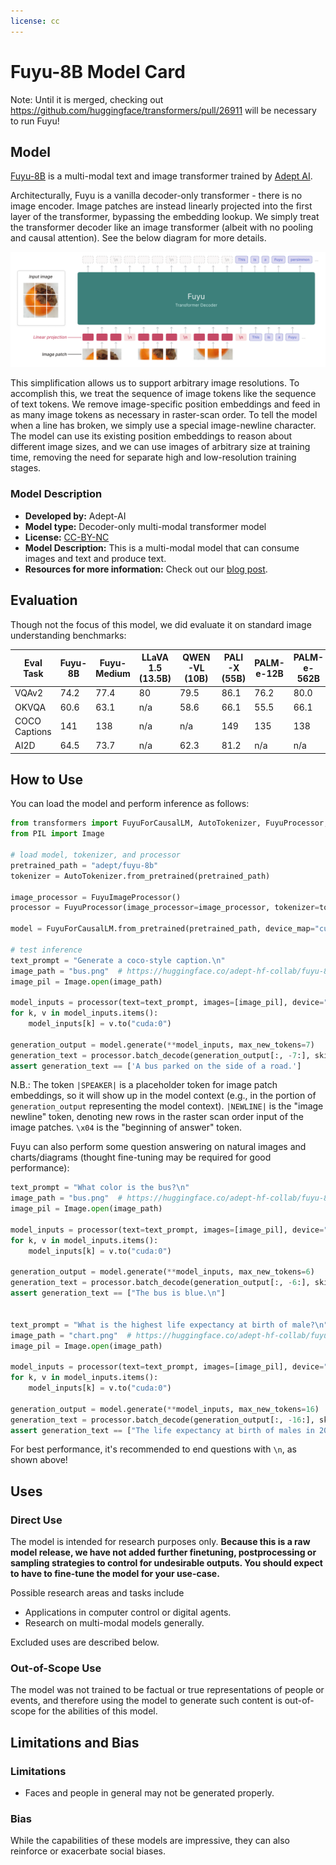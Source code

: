 ```yaml
---
license: cc
---
```

# Fuyu-8B Model Card

Note: Until it is merged, checking out https://github.com/huggingface/transformers/pull/26911 will be necessary to run Fuyu!

## Model

[Fuyu-8B](https://www.adept.ai/blog/fuyu-8b) is a multi-modal text and image transformer trained by [Adept AI](https://www.adept.ai/).

Architecturally, Fuyu is a vanilla decoder-only transformer - there is no image encoder. 
Image patches are instead linearly projected into the first layer of the transformer, bypassing the embedding lookup. 
We simply treat the transformer decoder like an image transformer (albeit with no pooling and causal attention).
See the below diagram for more details.

![architecture](architecture.png)

This simplification allows us to support arbitrary image resolutions. 
To accomplish this, we treat the sequence of image tokens like the sequence of text tokens. 
We remove image-specific position embeddings and feed in as many image tokens as necessary in raster-scan order. 
To tell the model when a line has broken, we simply use a special image-newline character. 
The model can use its existing position embeddings to reason about different image sizes, and we can use images of arbitrary size at training time, removing the need for separate high and low-resolution training stages.

### Model Description

- **Developed by:** Adept-AI
- **Model type:** Decoder-only multi-modal transformer model 
- **License:** [CC-BY-NC](https://creativecommons.org/licenses/by-nc/4.0/deed.en)
- **Model Description:** This is a multi-modal model that can consume images and text and produce text. 
- **Resources for more information:** Check out our [blog post](https://www.adept.ai/blog/fuyu-8b).

## Evaluation
Though not the focus of this model, we did evaluate it on standard image understanding benchmarks:

| Eval Task           | Fuyu-8B | Fuyu-Medium       | LLaVA 1.5 (13.5B) | QWEN-VL (10B) | PALI-X (55B) | PALM-e-12B | PALM-e-562B |
| ------------------- | ------- | ----------------- | ----------------- | ------------- | ------------ | ---------- | ----------- |
| VQAv2               | 74.2    |     77.4          | 80                | 79.5          | 86.1         | 76.2       | 80.0        |
| OKVQA               | 60.6    |     63.1          | n/a               | 58.6          | 66.1         | 55.5       | 66.1        |
| COCO Captions       | 141     |     138           | n/a               | n/a           | 149          | 135        | 138         |
| AI2D                | 64.5    |     73.7          | n/a               | 62.3          | 81.2         | n/a        | n/a         |

## How to Use

You can load the model and perform inference as follows:
```python
from transformers import FuyuForCausalLM, AutoTokenizer, FuyuProcessor, FuyuImageProcessor
from PIL import Image

# load model, tokenizer, and processor
pretrained_path = "adept/fuyu-8b"
tokenizer = AutoTokenizer.from_pretrained(pretrained_path)

image_processor = FuyuImageProcessor()
processor = FuyuProcessor(image_processor=image_processor, tokenizer=tokenizer)

model = FuyuForCausalLM.from_pretrained(pretrained_path, device_map="cuda:0")

# test inference
text_prompt = "Generate a coco-style caption.\n"
image_path = "bus.png"  # https://huggingface.co/adept-hf-collab/fuyu-8b/blob/main/bus.png
image_pil = Image.open(image_path)

model_inputs = processor(text=text_prompt, images=[image_pil], device="cuda:0")
for k, v in model_inputs.items():
    model_inputs[k] = v.to("cuda:0")

generation_output = model.generate(**model_inputs, max_new_tokens=7)
generation_text = processor.batch_decode(generation_output[:, -7:], skip_special_tokens=True)
assert generation_text == ['A bus parked on the side of a road.']
```

N.B.: The token `|SPEAKER|` is a placeholder token for image patch embeddings, so it will show up in the model context (e.g., in the portion of `generation_output` representing the model context).
`|NEWLINE|` is the "image newline" token, denoting new rows in the raster scan order input of the image patches.
`\x04` is the "beginning of answer" token.

Fuyu can also perform some question answering on natural images and charts/diagrams (thought fine-tuning may be required for good performance):
```python
text_prompt = "What color is the bus?\n"
image_path = "bus.png"  # https://huggingface.co/adept-hf-collab/fuyu-8b/blob/main/bus.png
image_pil = Image.open(image_path)

model_inputs = processor(text=text_prompt, images=[image_pil], device="cuda:0")
for k, v in model_inputs.items():
    model_inputs[k] = v.to("cuda:0")

generation_output = model.generate(**model_inputs, max_new_tokens=6)
generation_text = processor.batch_decode(generation_output[:, -6:], skip_special_tokens=True)
assert generation_text == ["The bus is blue.\n"]


text_prompt = "What is the highest life expectancy at birth of male?\n"
image_path = "chart.png"  # https://huggingface.co/adept-hf-collab/fuyu-8b/blob/main/chart.png
image_pil = Image.open(image_path)

model_inputs = processor(text=text_prompt, images=[image_pil], device="cuda:0")
for k, v in model_inputs.items():
    model_inputs[k] = v.to("cuda:0")

generation_output = model.generate(**model_inputs, max_new_tokens=16)
generation_text = processor.batch_decode(generation_output[:, -16:], skip_special_tokens=True)
assert generation_text == ["The life expectancy at birth of males in 2018 is 80.7.\n"]
```
For best performance, it's recommended to end questions with `\n`, as shown above!

## Uses

### Direct Use

The model is intended for research purposes only. 
**Because this is a raw model release, we have not added further finetuning, postprocessing or sampling strategies to control for undesirable outputs. You should expect to have to fine-tune the model for your use-case.**

Possible research areas and tasks include

- Applications in computer control or digital agents.
- Research on multi-modal models generally.

Excluded uses are described below.

### Out-of-Scope Use

The model was not trained to be factual or true representations of people or events, and therefore using the model to generate such content is out-of-scope for the abilities of this model.

## Limitations and Bias

### Limitations

- Faces and people in general may not be generated properly.

### Bias
While the capabilities of these models are impressive, they can also reinforce or exacerbate social biases.
